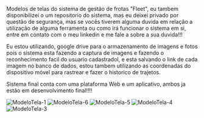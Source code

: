 Modelos de telas do sistema de gestão de frotas "Fleet", eu tambem disponibilizei o um repositorio do sistema, mas eu deixei privado por questão de segurança, mas se vocês tiverem alguma duvida em relação a utilização de alguma ferramenta ou como irá funcionar o sistema em si, entre em contato com o meu linkedin e me fale a sobre a sua duvida!!!

Eu estou utilizando, google drive para o armazenamento de imagens e fotos pois o sistema esta fazendo a captura de imagens e fazendo o reconhecimento facil do usuario cadastradol, e esta salvando o link de cada imagem no banco de dados, estou tambem utilizando as coordenadas do dispositivo móvel para rastrear e fazer o historico de trajetos.

Sistema final conta com uma plataforma Web e um aplicativo, ambos ja estão em desenvolvimento final!!!!


![ModeloTela-1](https://github.com/GabrielVeras9/Description-for-Fleet/assets/111778668/a924d9fd-b87f-4fc2-80f6-e96c940b9e4c)
![ModeloTela-6](https://github.com/GabrielVeras9/Description-for-Fleet/assets/111778668/a37ee61c-f72e-4be5-acbc-4cf8b8b00b00)
![ModeloTela-5](https://github.com/GabrielVeras9/Description-for-Fleet/assets/111778668/975ee76c-0255-4b1a-9617-9f21bb8c7803)
![ModeloTela-4](https://github.com/GabrielVeras9/Description-for-Fleet/assets/111778668/27138259-b31b-4224-b5eb-a781808768b0)
![ModeloTela-3](https://github.com/GabrielVeras9/Description-for-Fleet/assets/111778668/61bb706e-8394-45e7-aa8f-8fb0007a68e6)
